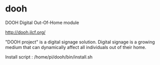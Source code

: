 dooh
====

DOOH Digital Out-Of-Home module

http://dooh.jlcf.org/

"DOOH project" is a digital signage solution. Digital signage is a growing medium that can dynamically affect all individuals out of their home.


Install script :
/home/pi/dooh/bin/install.sh
